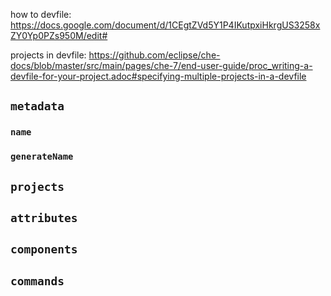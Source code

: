 how to devfile: https://docs.google.com/document/d/1CEgtZVd5Y1P4IKutpxiHkrgUS3258xZY0Yp0PZs950M/edit#

projects in devfile: https://github.com/eclipse/che-docs/blob/master/src/main/pages/che-7/end-user-guide/proc_writing-a-devfile-for-your-project.adoc#specifying-multiple-projects-in-a-devfile

## `metadata`
### `name`
### `generateName`

## `projects`

## `attributes`

## `components`

## `commands`
